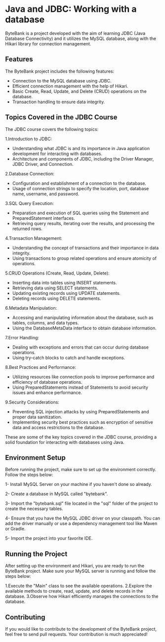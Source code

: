 # Java and JDBC: Working with a database
ByteBank is a project developed with the aim of learning JDBC (Java Database Connectivity) and it utilizes the MySQL database, along with the Hikari library for connection management.

## Features
The ByteBank project includes the following features:

- Connection to the MySQL database using JDBC.
- Efficient connection management with the help of Hikari.
- Basic Create, Read, Update, and Delete (CRUD) operations on the database.
- Transaction handling to ensure data integrity.

## Topics Covered in the JDBC Course
The JDBC course covers the following topics:

1.Introduction to JDBC:

- Understanding what JDBC is and its importance in Java application development for interacting with databases.
- Architecture and components of JDBC, including the Driver Manager, JDBC Driver, and Connection.

2.Database Connection:

- Configuration and establishment of a connection to the database.
- Usage of connection strings to specify the location, port, database name, username, and password.

3.SQL Query Execution:

- Preparation and execution of SQL queries using the Statement and PreparedStatement interfaces.
- Retrieving query results, iterating over the results, and processing the returned rows.

4.Transaction Management:

- Understanding the concept of transactions and their importance in data integrity.
- Using transactions to group related operations and ensure atomicity of operations.

5.CRUD Operations (Create, Read, Update, Delete):

- Inserting data into tables using INSERT statements.
- Retrieving data using SELECT statements.
- Updating existing records using UPDATE statements.
- Deleting records using DELETE statements.

6.Metadata Manipulation:

- Accessing and manipulating information about the database, such as tables, columns, and data types.
- Using the DatabaseMetaData interface to obtain database information.

7.Error Handling:

- Dealing with exceptions and errors that can occur during database operations.
- Using try-catch blocks to catch and handle exceptions.

8.Best Practices and Performance:

- Utilizing resources like connection pools to improve performance and efficiency of database operations.
- Using PreparedStatements instead of Statements to avoid security issues and enhance performance.

9.Security Considerations:

- Preventing SQL injection attacks by using PreparedStatements and proper data sanitization.
- Implementing security best practices such as encryption of sensitive data and access restrictions to the database.

These are some of the key topics covered in the JDBC course, providing a solid foundation for interacting with databases using Java.

## Environment Setup

Before running the project, make sure to set up the environment correctly. Follow the steps below:

1- Install MySQL Server on your machine if you haven't done so already.

2- Create a database in MySQL called "bytebank".

3- Import the "bytebank.sql" file located in the "sql" folder of the project to create the necessary tables.

4- Ensure that you have the MySQL JDBC driver on your classpath. You can add the driver manually or use a dependency management tool like Maven or Gradle.

5- Import the project into your favorite IDE.

## Running the Project

After setting up the environment and Hikari, you are ready to run the ByteBank project. Make sure your MySQL server is running and follow the steps below:

1.Execute the "Main" class to see the available operations.
2.Explore the available methods to create, read, update, and delete records in the database.
3.Observe how Hikari efficiently manages the connections to the database.

## Contributing
If you would like to contribute to the development of the ByteBank project, feel free to send pull requests. Your contribution is much appreciated!
